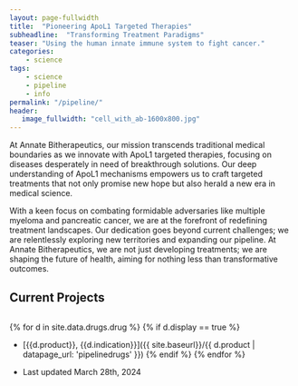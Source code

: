 ```yaml
---
layout: page-fullwidth
title:  "Pioneering ApoL1 Targeted Therapies"
subheadline:  "Transforming Treatment Paradigms"
teaser: "Using the human innate immune system to fight cancer."
categories:
    - science
tags:
    - science
    - pipeline
    - info
permalink: "/pipeline/"
header:
   image_fullwidth: "cell_with_ab-1600x800.jpg"
---
```


At Annate Bitherapeutics, our mission transcends traditional medical boundaries as we innovate with ApoL1 targeted therapies, focusing on diseases desperately in need of breakthrough solutions. Our deep understanding of ApoL1 mechanisms empowers us to craft targeted treatments that not only promise new hope but also herald a new era in medical science.

With a keen focus on combating formidable adversaries like multiple myeloma and pancreatic cancer, we are at the forefront of redefining treatment landscapes. Our dedication goes beyond current challenges; we are relentlessly exploring new territories and expanding our pipeline. At Annate Bitherapeutics, we are not just developing treatments; we are shaping the future of health, aiming for nothing less than transformative outcomes.

## Current Projects

<img src="{{ site.urlimg }}2025-08-pipeline_white.png" alt="" />

{% for d in site.data.drugs.drug %}
{% if d.display == true %}
* [{{d.product}}, {{d.indication}}]({{ site.baseurl}}/{{ d.product | datapage_url: 'pipelinedrugs' }})
{% endif %}
{% endfor %}

* Last updated March 28th, 2024
